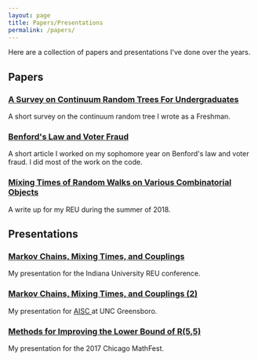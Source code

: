 ```yaml
---
layout: page
title: Papers/Presentations
permalink: /papers/
---
```

Here are a collection of papers and presentations I've done over the years.

## Papers
<h3> <a class = "link-style" href="https://drive.google.com/file/d/0B7xRmSk2iyheZEhFWFhrZ1V6bEE/view?usp=sharing">A Survey on Continuum Random Trees For Undergraduates</a></h3>
<p>A short survey on the continuum random tree I wrote as a Freshman.</p>

<h3> <a class = "link-style" href="https://drive.google.com/file/d/0B7xRmSk2iyhedWp6ZmxzdTRDZHM/view?usp=sharing">Benford's Law and Voter Fraud </a> </h3>
<p>A short article I worked on my sophomore year on Benford's law and voter fraud. I did most of the work on the code.</p>

<h3> <a class = "link-style"href="files/writeup.pdf"</a> Mixing Times of Random Walks on Various Combinatorial Objects</a> </h3>
<p>A write up for my REU during the summer of 2018.</p>

## Presentations
<h3> <a class = "link-style" href="files/beamer.pdf">Markov Chains, Mixing Times, and Couplings </a> </h3>
<p>My presentation for the Indiana University REU conference.</p>

<h3> <a class = "link-style" href="files/NCPresentation.pdf">Markov Chains, Mixing Times, and Couplings (2)</a></h3>
<p>My presentation for <a class = "link-style" href="https://www.niss.org/news/international-conference-advances-interdisciplinary-statistics-and-combinatorics-aisc"> AISC </a> at UNC Greensboro.</p>

<h3> <a class = "link-style" href="https://github.com/marshareb/ramsey/blob/master/Other%20Files/ramseyppt.pdf">Methods for Improving the Lower Bound of R(5,5)</a> </h3>
<p>My presentation for the 2017 Chicago MathFest. </p>
